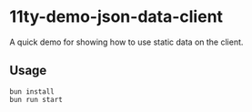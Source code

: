 # 11ty-demo-json-data-client

A quick demo for showing how to use static data on the client.

## Usage

```
bun install
bun run start
```
